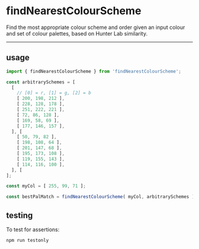 # findNearestColourScheme

Find the most appropriate colour scheme and order given an input colour and set of colour palettes, based on Hunter Lab similarity.

---

## usage 

```js
import { findNearestColourScheme } from 'findNearestColourScheme';

const arbitrarySchemes = [
  [
    // [0] = r, [1] = g, [2] = b
    [ 200, 198, 212 ],
    [ 228, 128, 178 ],
    [ 251, 222, 221 ],
    [ 72, 86, 128 ],
    [ 169, 58, 69 ],
    [ 177, 146, 157 ],
  ], [
    [ 50, 79, 82 ],
    [ 198, 108, 64 ],
    [ 201, 147, 68 ],
    [ 195, 173, 108 ],
    [ 119, 155, 143 ],
    [ 114, 116, 100 ],
  ], [
];

const myCol = [ 255, 99, 71 ];

const bestPalMatch = findNearestColourScheme( myCol, arbitrarySchemes );
```

## testing

To test for assertions:

`npm run testonly`
